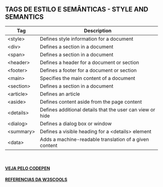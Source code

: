 TAGS DE ESTILO E SEMÂNTICAS - STYLE AND SEMANTICS				
---				
Tag | Description
--- | ---		
|	&lt;style&gt;	|	Defines style information for a document |
|	&lt;div&gt;	|	Defines a section in a document |
|	&lt;span&gt;	|	Defines a section in a document |
|	&lt;header&gt;	|	Defines a header for a document or section |
|	&lt;footer&gt;	|	Defines a footer for a document or section |
|	&lt;main&gt;	|	Specifies the main content of a document |
|	&lt;section&gt;	|	Defines a section in a document |
|	&lt;article&gt;	|	Defines an article |
|	&lt;aside&gt;	|	Defines content aside from the page content |
|	&lt;details&gt;	|	Defines additional details that the user can view or hide |
|	&lt;dialog&gt;	|	Defines a dialog box or window |
|	&lt;summary&gt;	|	Defines a visible heading for a &lt;details&gt; element |
|	&lt;data&gt;	|	Adds a machine-readable translation of a given content |
<br>


#### [VEJA PELO CODEPEN](https://codepen.io/Miguel-HCJS/pen/KKqmWjQ)

#### [REFERENCIAS DA W3SCOOLS](https://www.w3schools.com/tags/ref_byfunc.asp)